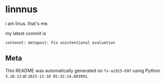 # linnnus

i am linus. that's me.

my latest commit is

```
contenet: metapost: Fix unintentional evaluation
```

## Meta

This README was automatically generated on `fv-az915-697` using Python
`3.10.13` at `2023-12-18 05:32:14.683991`.
